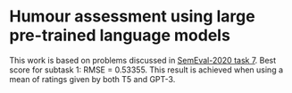 # Humour assessment using large pre-trained language models

This work is based on problems discussed in [SemEval-2020 task 7](https://aclanthology.org/2020.semeval-1.98/).
Best score for subtask 1: RMSE = 0.53355. This result is achieved when using a mean of ratings given by both T5 and GPT-3.
